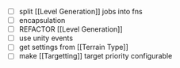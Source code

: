 - [ ] split [[Level Generation]] jobs into fns
- [ ] encapsulation
- [ ] REFACTOR [[Level Generation]]
- [ ] use unity events
- [ ] get settings from [[Terrain Type]]
- [ ] make [[Targetting]] target priority configurable